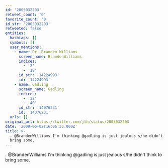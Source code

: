```yaml
---
id: '2005032203'
retweet_count: '0'
favorite_count: '0'
id_str: '2005032203'
retweeted: false
entities:
  hashtags: []
  symbols: []
  user_mentions:
    - name: Dr. Branden Williams
      screen_name: BrandenWilliams
      indices:
        - '2'
        - '18'
      id_str: '14224993'
      id: '14224993'
    - name: Gadling
      screen_name: Gadling
      indices:
        - '32'
        - '40'
      id_str: '14076231'
      id: '14076231'
  urls: []
original_url: https://twitter.com/jth/status/2005032203
date: '2009-06-02T16:06:35.000Z'
title: >-
  . @BrandenWilliams I'm thinking @gadling is just jealous s/he didn't think to
  bring some.
---
```


. @BrandenWilliams I'm thinking @gadling is just jealous s/he didn't think to bring some.